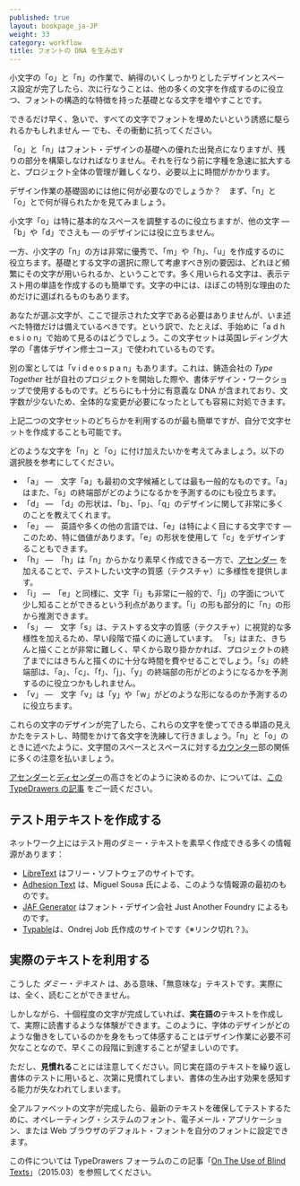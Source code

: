 ```yaml
---
published: true
layout: bookpage_ja-JP
weight: 33
category: workflow
title: フォントの DNA を生み出す
---
```


小文字の「o」と「n」の作業で、納得のいくしっかりとしたデザインとスペース設定が完了したら、次に行なうことは、他の多くの文字を作成するのに役立つ、フォントの構造的な特徴を持った基礎となる文字を増やすことです。

できるだけ早く、急いで、すべての文字でフォントを埋めたいという誘惑に駆られるかもしれません ― でも、その衝動に抗ってください。

「o」と「n」はフォント・デザインの基礎への優れた出発点になりますが、残りの部分を構築しなければなりません。それを行なう前に字種を急速に拡大すると、プロジェクト全体の管理が難しくなり、必要以上に時間がかかります。

デザイン作業の基礎固めには他に何が必要なのでしょうか？　まず、「n」と「o」とで何が得られたかを見てみましょう。

小文字「o」は特に基本的なスペースを調整するのに役立ちますが、他の文字 ―「b」や「d」でさえも ― のデザインには役に立ちません。

一方、小文字の「n」の方は非常に優秀で、「m」や「h」、「u」を作成するのに役立ちます。基礎とする文字の選択に際して考慮すべき別の要因は、どれほど頻繁にその文字が用いられるか、ということです。多く用いられる文字は、表示テスト用の単語を作成するのも簡単です。文字の中には、ほぼこの特別な理由のためだけに選ばれるものもあります。

あなたが選ぶ文字が、ここで提示された文字である必要はありませんが、いま述べた特徴だけは備えているべきです。という訳で、たとえば、手始めに「a d h e s i o n」で始めて見るのはどうでしょう。この文字セットは英国レディング大学の「書体デザイン修士コース」で使われているものです。

別の案としては「v i d e o s p a n」もあります。これは、鋳造会社の *Type Together* 社が自社のプロジェクトを開始した際や、書体デザイン・ワークショップで使用するものです。どちらにも十分に有意義な DNA が含まれており、文字数が少ないため、全体的な変更が必要になったとしても容易に対処できます。

上記二つの文字セットのどちらかを利用するのが最も簡単ですが、自分で文字セットを作成することも可能です。

どのような文字を「n」と「o」に付け加えたいかを考えてみましょう。以下の選択肢を参考にしてください。

- 「a」 &mdash;　文字「a」も最初の文字候補としては最も一般的なものです。「a」はまた、「s」の終端部がどのようになるかを予測するのにも役立ちます。
- 「d」 &mdash;　「d」の形状は、「b」、「p」、「q」のデザインに関して非常に多くのことを教えてくれます。
- 「e」 &mdash;　英語や多くの他の言語では、「e」は特によく目にする文字です &mdash; このため、特に価値があります。「e」の形状を使用して「c」をデザインすることもできます。
- 「h」 &mdash;　「h」は「n」からかなり素早く作成できる一方で、[アセンダー](../ja-JP/Glossary.md#ascender-アセンダー) を加えることで、テストしたい文字の質感（テクスチャ）に多様性を提供します。
- 「i」 &mdash;　「e」と同様に、文字「i」も非常に一般的で、「j」の字面について少し知ることができるという利点があります。「i」の形も部分的に「n」の形から推測できます。
- 「s」 &mdash;　文字「s」は、テストする文字の質感（テクスチャ）に視覚的な多様性を加えるため、早い段階で描くのに適しています。 「s」はまた、きちんと描くことが非常に難しく、早くから取り掛かかれば、プロジェクトの終了までにはきちんと描くのに十分な時間を費やせることでしょう。「s」の終端部は、「a」、「c」、「f」、「j」、「y」の終端部の形がどのようになるかを予測するのに役立つかもしれません。
- 「v」 &mdash;　文字「v」は「y」や「w」がどのような形になるのか予測するのに役立ちます。

これらの文字のデザインが完了したら、これらの文字を使ってできる単語の見えかたをテストし、時間をかけて各文字を洗練して行きましょう。「n」と「o」のときに述べたように、文字間のスペースとスペースに対する[カウンター](../ja-JP/Glossary.md#counter-カウンター)部の関係に多くの注意を払いましょう。

[アセンダー](../ja-JP/Glossary.md#ascender-アセンダー)と[ディセンダー](../ja-JP/Glossary.md#descender-デセンダー)の高さをどのように決めるのか、については、[この TypeDrawers の記事](http://typedrawers.com/discussion/1620/ascender-descenders-in-latin-type-design) をご一読ください。

## テスト用テキストを作成する

ネットワーク上にはテスト用のダミー・テキストを素早く作成できる多くの情報源があります：

- [LibreText] はフリー・ソフトウェアのサイトです。
- [Adhesion Text] は、Miguel Sousa 氏による、このような情報源の最初のものです。
- [JAF Generator] はフォント・デザイン会社 Just Another Foundry によるものです。
- [Typable]は、Ondrej Job 氏作成のサイトです《※リンク切れ？》。

[LibreText]: http://libretext.org
[Adhesion Text]: http://www.adhesiontext.com/
[JAF Generator]: http://justanotherfoundry.com/generator
[Typable]: http://www.urtd.net/data/typable/


## 実際のテキストを利用する

こうした _ダミー・テキスト_ は、ある意味、「無意味な」テキストです。実際には、全く、読むことができません。

しかしながら、十個程度の文字が完成していれば、**実在語の**テキストを作成して、実際に読書するような体験ができます。このように、字体のデザインがどのような働きをしているのかを身をもって体感することはデザイン作業に必要不可欠なことなので、早くこの段階に到達することが望ましいのです。

ただし、**見慣れる**ことには注意してください。同じ実在語のテキストを繰り返し書体のテストに用いると、次第に見慣れてしまい、書体の生み出す効果を感知する能力が失なわれてしまいます。

全アルファベットの文字が完成したら、最新のテキストを確保してテストするために、オペレーティング・システムのフォント、電子メール・アプリケーション、または Web ブラウザのデフォルト・フォントを自分のフォントに設定できます。

この件については TypeDrawers フォーラムのこの記事「[On The Use of Blind Texts](http://typedrawers.com/discussion/918/on-the-use-of-blind-texts)」（2015.03）を参照してください。